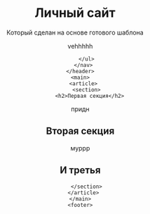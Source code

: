 <!DOCTYPE html>
<html lang="ru">
  <head>
  </head>
  <body>
    <header>
      <h1>Личный сайт</h1>
      <p>Который сделан на основе готового шаблона</p>
      <nav>
        <ul>
          vehhhhh
          
        </ul>
      </nav>
    </header>
    <main>
      <article>
        <section>
          <h2>Первая секция</h2>
  придн
        </section>
        <section>
          <h2>Вторая секция</h2>
  муррр
        </section>
        <section>
          <h2>И третья</h2>
          
        </section>
      </article>
    </main>
    <footer>
     

  </body>
</html>
